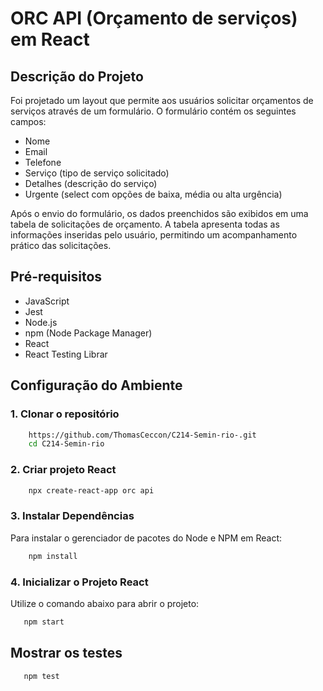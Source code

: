 # ORC API (Orçamento de serviços) em React

## Descrição do Projeto

Foi projetado um layout que permite aos usuários solicitar orçamentos de serviços através de um formulário. O formulário contém os seguintes campos:
* Nome
* Email
* Telefone
* Serviço (tipo de serviço solicitado)
* Detalhes (descrição do serviço)
* Urgente (select com opções de baixa, média ou alta urgência)
  
Após o envio do formulário, os dados preenchidos são exibidos em uma tabela de solicitações de orçamento. A tabela apresenta todas as informações inseridas pelo usuário, permitindo um acompanhamento prático das solicitações.

##  Pré-requisitos

* JavaScript
* Jest
* Node.js
* npm (Node Package Manager)
* React
* React Testing Librar


## Configuração do Ambiente

### 1. Clonar o repositório
 ```sh
     https://github.com/ThomasCeccon/C214-Semin-rio-.git
     cd C214-Semin-rio
 ```

### 2. Criar projeto React
 ```sh
     npx create-react-app orc api
 ```

### 3. Instalar Dependências
Para instalar o gerenciador de pacotes do Node e NPM em React:
 ```sh
     npm install 
 ```

### 4. Inicializar o Projeto React
Utilize o comando abaixo para abrir o projeto:
 ```sh
    npm start 
 ```

## Mostrar os testes
 ```sh
    npm test 
 ```

